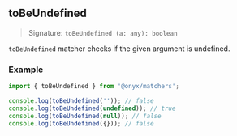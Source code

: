 ## toBeUndefined

> Signature: `toBeUndefined (a: any): boolean`

`toBeUndefined` matcher checks if the given argument is undefined.

### Example

```ts
import { toBeUndefined } from '@onyx/matchers';

console.log(toBeUndefined('')); // false
console.log(toBeUndefined(undefined)); // true
console.log(toBeUndefined(null)); // false
console.log(toBeUndefined({})); // false
```
